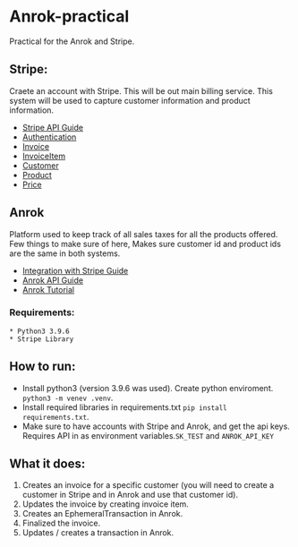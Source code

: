 # Anrok-practical
Practical for the Anrok and Stripe.

## Stripe: 
Craete an account with Stripe. This will be out main billing service. This system will be used to capture customer information and product information. 

* [Stripe API Guide](https://stripe.com/docs/api)
* [Authentication](https://stripe.com/docs/api/authentication)
* [Invoice](https://stripe.com/docs/api/invoices)
* [InvoiceItem](https://stripe.com/docs/api/invoiceitems)
* [Customer](https://stripe.com/docs/api/customers)
* [Product](https://stripe.com/docs/api/products)
* [Price](https://stripe.com/docs/api/prices)


## Anrok
Platform used to keep track of all sales taxes for all the products offered. Few things to make sure of here, Makes sure customer id and product ids are the same in both systems. 

* [Integration with Stripe Guide](https://help-center.anrok.com/hc/en-us/articles/17604840278675-Integrate-Anrok-Stripe)
* [Anrok API Guide](https://apidocs.anrok.com/#section/API-reference)
* [Anrok Tutorial](https://apidocs.anrok.com/tutorials/)


### Requirements: 
```
* Python3 3.9.6
* Stripe Library
```

## How to run: 
* Install python3 (version 3.9.6 was used). Create python enviroment. `python3 -m venev .venv`. 
* Install required libraries in requirements.txt `pip install requirements.txt`. 
* Make sure to have accounts with Stripe and Anrok, and get the api keys. Requires API in as environment variables.`SK_TEST` and `ANROK_API_KEY`


## What it does: 
1. Creates an invoice for a specific customer (you will need to create a customer in Stripe and in Anrok and use that customer id).
2. Updates the invoice by creating invoice item. 
3. Creates an EphemeralTransaction in Anrok.
4. Finalized the invoice.
5. Updates / creates a transaction in Anrok.



